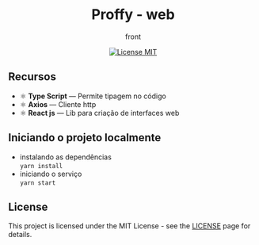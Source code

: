 <h1 align="center">
Proffy - web
</h1>

<p align="center">front</p>

<p align="center">
  <a href="https://opensource.org/licenses/MIT">
    <img src="https://img.shields.io/badge/License-MIT-blue.svg" alt="License MIT">
  </a>
</p>

## Recursos

- ⚛️ **Type Script** — Permite tipagem no código
- ⚛️ **Axios** — Cliente http
- ⚛️ **React js** — Lib para criação de interfaces web 

## Iniciando o projeto localmente
- instalando as dependências <br>
`yarn install` <br>
- iniciando o serviço <br>
`yarn start`


## License

This project is licensed under the MIT License - see the [LICENSE](https://opensource.org/licenses/MIT) page for details.
